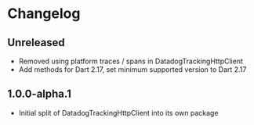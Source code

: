 # Changelog

## Unreleased

* Removed using platform traces / spans in DatadogTrackingHttpClient
* Add methods for Dart 2.17, set minimum supported version to Dart 2.17

## 1.0.0-alpha.1

* Initial split of DatadogTrackingHttpClient into its own package
